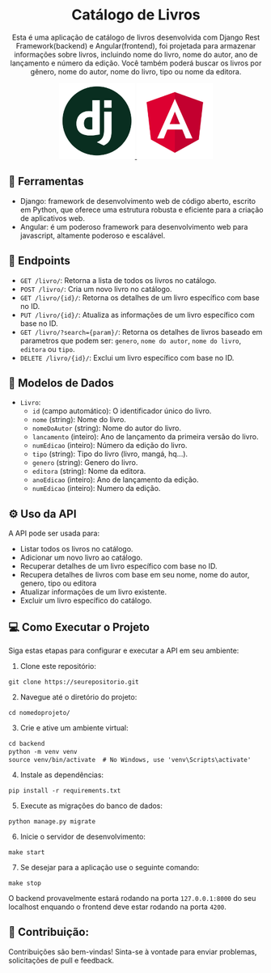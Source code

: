 <h1 align='center'> Catálogo de Livros </h1>

<p align='center'>Esta é uma aplicação de catálogo de livros desenvolvida com Django Rest Framework(backend) e Angular(frontend), foi projetada para armazenar informações sobre livros, incluindo nome do livro, nome do autor, ano de lançamento e número da edição.
Você também poderá buscar os livros por gênero, nome do autor, nome do livro, tipo ou nome da editora.</p>

<div align='center'>
  <a href="https://www.djangoproject.com/" target="_blank">
      <img src="./img/django_logo.png" width="150" height="150" />
  </a>

  <a href="https://angular.io/" target="_blank">
      <img src="./img/angular_logo.png" width="150" height="150" />
  </a>
</div>

## 🔧 Ferramentas

-   Django: framework de desenvolvimento web de código aberto, escrito em Python, que oferece uma estrutura robusta e eficiente para a criação de aplicativos web.
-   Angular: é um poderoso framework para desenvolvimento web para javascript, altamente poderoso e escalável.

## 📍 Endpoints

- `GET /livro/`: Retorna a lista de todos os livros no catálogo.
- `POST /livro/`: Cria um novo livro no catálogo.
- `GET /livro/{id}/`: Retorna os detalhes de um livro específico com base no ID.
- `PUT /livro/{id}/`: Atualiza as informações de um livro específico com base no ID.
- `GET /livro/?search={param}/`: Retorna os detalhes de livros baseado em parametros que podem ser: `genero`, `nome do autor`, `nome do livro`, `editora` ou `tipo`.
- `DELETE /livro/{id}/`: Exclui um livro específico com base no ID.

## 📄 Modelos de Dados

- `Livro`:
  - `id` (campo automático): O identificador único do livro.
  - `nome` (string): Nome do livro.
  - `nomeDoAutor` (string): Nome do autor do livro.
  - `lancamento` (inteiro): Ano de lançamento da primeira versão do livro.
  - `numEdicao` (inteiro): Número da edição do livro.
  - `tipo` (string): Tipo do livro (livro, mangá, hq...).
  - `genero` (string): Genero do livro.
  - `editora` (string): Nome da editora.
  - `anoEdicao` (inteiro): Ano de lançamento da edição.
  - `numEdicao` (inteiro): Numero da edição.

## ⚙️ Uso da API

A API pode ser usada para:

- Listar todos os livros no catálogo.
- Adicionar um novo livro ao catálogo.
- Recuperar detalhes de um livro específico com base no ID.
- Recupera detalhes de livros com base em seu nome, nome do autor, genero, tipo ou editora
- Atualizar informações de um livro existente.
- Excluir um livro específico do catálogo.

## 💻 Como Executar o Projeto

Siga estas etapas para configurar e executar a API em seu ambiente:

1. Clone este repositório:

  ```shell
  git clone https://seurepositorio.git
  ```
2. Navegue até o diretório do projeto:

  ```shell
  cd nomedoprojeto/
  ```
3. Crie e ative um ambiente virtual:

  ```shell
  cd backend
  python -m venv venv
  source venv/bin/activate  # No Windows, use 'venv\Scripts\activate'
  ```
4. Instale as dependências:

  ```shell
  pip install -r requirements.txt
  ```
5. Execute as migrações do banco de dados:

  ```shell
  python manage.py migrate
  ```
6. Inicie o servidor de desenvolvimento:

  ```shell
  make start
  ```

7. Se desejar para a aplicação use o seguinte comando:

  ```shell
  make stop
  ```

O backend provavelmente estará rodando na porta `127.0.0.1:8000` do seu localhost enquando o frontend deve estar rodando na porta `4200`.

## 🙏 Contribuição:

Contribuições são bem-vindas! Sinta-se à vontade para enviar problemas, solicitações de pull e feedback.
